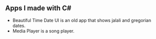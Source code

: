 ## Apps I made with C#
- Beautiful Time Date UI is an old app that shows jalali and gregorian dates.
- Media Player is a song player.
